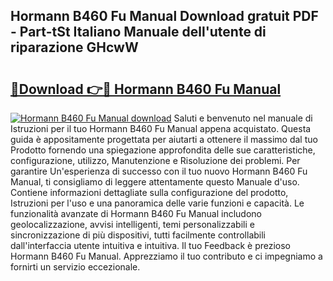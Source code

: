 ## Hormann B460 Fu Manual Download gratuit PDF - Part-tSt Italiano Manuale dell'utente di riparazione GHcwW

# <h2><a href="http://dfbb6z.blite.top/?on=Hormann+B460+Fu+Manual">🔗Download 👉🔴 Hormann B460 Fu Manual</a></h2>

[![Hormann B460 Fu Manual download](https://i.imgur.com/lujVjoI.png)](http://dfbb6z.blite.top/?on=Hormann+B460+Fu+Manual)
Saluti e benvenuto nel manuale di Istruzioni per il tuo Hormann B460 Fu Manual appena acquistato. Questa guida è appositamente progettata per aiutarti a ottenere il massimo dal tuo Prodotto fornendo una spiegazione approfondita delle sue caratteristiche, configurazione, utilizzo, Manutenzione e Risoluzione dei problemi. Per garantire Un'esperienza di successo con il tuo nuovo Hormann B460 Fu Manual, ti consigliamo di leggere attentamente questo Manuale d'uso. Contiene informazioni dettagliate sulla configurazione del prodotto, Istruzioni per l'uso e una panoramica delle varie funzioni e capacità. Le funzionalità avanzate di Hormann B460 Fu Manual includono geolocalizzazione, avvisi intelligenti, temi personalizzabili e sincronizzazione di più dispositivi, tutti facilmente controllabili dall'interfaccia utente intuitiva e intuitiva. Il tuo Feedback è prezioso Hormann B460 Fu Manual. Apprezziamo il tuo contributo e ci impegniamo a fornirti un servizio eccezionale.
